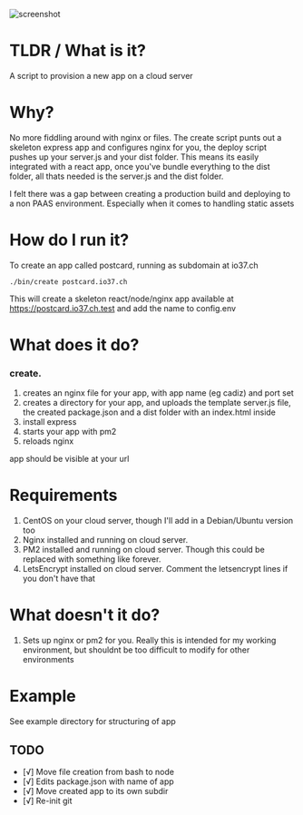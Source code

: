 ![screenshot](https://wf29.io37.cc/public/d4.png)

# TLDR / What is it?

A script to provision a new app on a cloud server

# Why?

No more fiddling around with nginx or files. The create script punts out a skeleton express app and configures nginx for you, the deploy script pushes up your server.js and your dist folder. This means its easily integrated with a react app, once you've bundle everything to the dist folder, all thats needed is the server.js and the dist folder.

I felt there was a gap between creating a production build and deploying to a non PAAS environment. Especially when it comes to handling static assets


# How do I run it?

To create an app called postcard, running as subdomain at io37.ch
```
./bin/create postcard.io37.ch
```

This will create a skeleton react/node/nginx app available at https://postcard.io37.ch.test and add the name to config.env

# What does it do?

### create.

1. creates an nginx file for your app, with app name (eg cadiz) and port set
2. creates a directory for your app, and uploads the template server.js file, the created package.json and a dist folder with an index.html inside
3. install express
4. starts your app with pm2 
5. reloads nginx

app should be visible at your url


# Requirements

1. CentOS on your cloud server, though I'll add in a Debian/Ubuntu version too
2. Nginx installed and running on cloud server. 
3. PM2 installed and running on cloud server. Though this could be replaced with something like forever.
4. LetsEncrypt installed on cloud server. Comment the letsencrypt lines if you don't have that

# What doesn't it do?

1. Sets up nginx or pm2 for you. Really this is intended for my working environment, but shouldnt be too difficult to modify for other environments


# Example

See example directory for structuring of app

## TODO

* [√]  Move file creation from bash to node
* [√]  Edits package.json with name of app
* [√]  Move created app to its own subdir
* [√]  Re-init git
